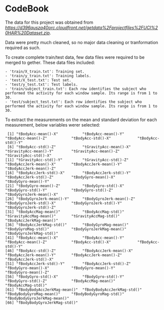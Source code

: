 
CodeBook
==============

The data for this project was obtained from *https://d396qusza40orc.cloudfront.net/getdata%2Fprojectfiles%2FUCI%20HAR%20Dataset.zip*. 

Data were pretty much cleaned, so no major data cleaning or tranformation required as such.


To create complete train/test data, few data files were required to be merged to gether. These data files included:

    - 'train/X_train.txt': Training set.
    - 'train/y_train.txt': Training labels.
    - 'test/X_test.txt': Test set.
    - 'test/y_test.txt': Test labels.
    - 'train/subject_train.txt': Each row identifies the subject who performed the activity for each window sample. Its range is from 1 to 30. 
    - 'test/subject_test.txt': Each row identifies the subject who performed the activity for each window sample. Its range is from 1 to 30. 


To extract the measurements on the mean and standard deviation for each measurement, below variables werer selected:

     [1] "tBodyAcc-mean()-X"           "tBodyAcc-mean()-Y"           "tBodyAcc-mean()-Z"           "tBodyAcc-std()-X"            "tBodyAcc-std()-Y"           
     [6] "tBodyAcc-std()-Z"            "tGravityAcc-mean()-X"        "tGravityAcc-mean()-Y"        "tGravityAcc-mean()-Z"        "tGravityAcc-std()-X"        
    [11] "tGravityAcc-std()-Y"         "tGravityAcc-std()-Z"         "tBodyAccJerk-mean()-X"       "tBodyAccJerk-mean()-Y"       "tBodyAccJerk-mean()-Z"      
    [16] "tBodyAccJerk-std()-X"        "tBodyAccJerk-std()-Y"        "tBodyAccJerk-std()-Z"        "tBodyGyro-mean()-X"          "tBodyGyro-mean()-Y"         
    [21] "tBodyGyro-mean()-Z"          "tBodyGyro-std()-X"           "tBodyGyro-std()-Y"           "tBodyGyro-std()-Z"           "tBodyGyroJerk-mean()-X"     
    [26] "tBodyGyroJerk-mean()-Y"      "tBodyGyroJerk-mean()-Z"      "tBodyGyroJerk-std()-X"       "tBodyGyroJerk-std()-Y"       "tBodyGyroJerk-std()-Z"      
    [31] "tBodyAccMag-mean()"          "tBodyAccMag-std()"           "tGravityAccMag-mean()"       "tGravityAccMag-std()"        "tBodyAccJerkMag-mean()"     
    [36] "tBodyAccJerkMag-std()"       "tBodyGyroMag-mean()"         "tBodyGyroMag-std()"          "tBodyGyroJerkMag-mean()"     "tBodyGyroJerkMag-std()"     
    [41] "fBodyAcc-mean()-X"           "fBodyAcc-mean()-Y"           "fBodyAcc-mean()-Z"           "fBodyAcc-std()-X"            "fBodyAcc-std()-Y"           
    [46] "fBodyAcc-std()-Z"            "fBodyAccJerk-mean()-X"       "fBodyAccJerk-mean()-Y"       "fBodyAccJerk-mean()-Z"       "fBodyAccJerk-std()-X"       
    [51] "fBodyAccJerk-std()-Y"        "fBodyAccJerk-std()-Z"        "fBodyGyro-mean()-X"          "fBodyGyro-mean()-Y"          "fBodyGyro-mean()-Z"         
    [56] "fBodyGyro-std()-X"           "fBodyGyro-std()-Y"           "fBodyGyro-std()-Z"           "fBodyAccMag-mean()"          "fBodyAccMag-std()"          
    [61] "fBodyBodyAccJerkMag-mean()"  "fBodyBodyAccJerkMag-std()"   "fBodyBodyGyroMag-mean()"     "fBodyBodyGyroMag-std()"      "fBodyBodyGyroJerkMag-mean()"
    [66] "fBodyBodyGyroJerkMag-std()"


